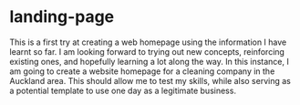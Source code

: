 # landing-page

This is a first try at creating a web homepage using the information I have learnt so far.
I am looking forward to trying out new concepts, reinforcing existing ones, and hopefully learning a lot along the way. In this instance, I am going to create a website homepage for a cleaning company in the Auckland area. This should allow me to test my skills, while also serving as a potential template to use one day as a legitimate business.